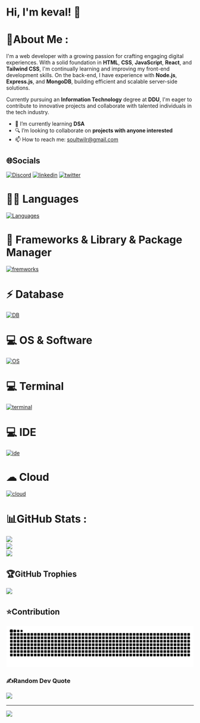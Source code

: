 
# Hi, I'm keval! 👋


# 💫About Me :
I'm a web developer with a growing passion for crafting engaging digital experiences. With a solid foundation in **HTML**, **CSS**, **JavaScript**, **React**, and **Tailwind CSS**, I'm continually learning and improving my front-end development skills. On the back-end, I have experience with **Node.js**, **Express.js**, and **MongoDB**, building efficient and scalable server-side solutions.

Currently pursuing an **Information Technology** degree at **DDU**, I'm eager to contribute to innovative projects and collaborate with talented individuals in the tech industry.

- 🌱 I’m currently learning **DSA**
- 🔍 I’m looking to collaborate on **projects with anyone interested**
- 📫 How to reach me: [soultwilr@gmail.com](mailto:soultwilr@gmail.com)

## 🌐Socials
[![Discord](https://skillicons.dev/icons?i=discord)](https://discord.gg/soultwilr)
[![linkedin](https://skillicons.dev/icons?i=linkedin)](https://www.linkedin.com/in/keval-chauhan-3571a62b1/)
[![twitter](https://skillicons.dev/icons?i=twitter)](https://twitter.com/@soultwilr) 

# 👩‍💻 Languages
[![Languages](https://skillicons.dev/icons?i=c,cpp,java,py,html,css,tailwind,js,ts)](https://skillicons.dev)
# 🚀 Frameworks & Library & Package Manager
[![fremworks](https://skillicons.dev/icons?i=react,vite,npm,deno,nodejs,express,postman,mongodb,redux)](https://skillicons.dev)
# ⚡ Database
[![DB](https://skillicons.dev/icons?i=mongodb,appwrite,firebase)](https://skillicons.dev)
# 💻 OS & Software 
[![OS](https://skillicons.dev/icons?i=ubuntu,mint,linux,windows,git,github)](https://skillicons.dev)
# 💻 Terminal
[![terminal](https://skillicons.dev/icons?i=powershell,bash)](https://skillicons.dev)
# 💻 IDE
[![ide](https://skillicons.dev/icons?i=vscode,replit)](https://skillicons.dev)
# ☁ Cloud
[![cloud](https://skillicons.dev/icons?i=gcp)](https://skillicons.dev)

# 📊GitHub Stats :
![](https://github-readme-stats.vercel.app/api?username=soul059&theme=tokyonight&hide_border=true&include_all_commits=true&count_private=true)<br/>
![](https://github-readme-streak-stats.herokuapp.com/?user=soul059&theme=tokyonight&hide_border=true)<br/>
![](https://github-readme-stats.vercel.app/api/top-langs/?username=soul059&theme=tokyonight&hide_border=true&include_all_commits=true&count_private=true&layout=compact)

## 🏆GitHub Trophies
![](https://github-trophies.vercel.app/?username=soul059&theme=darkhub&no-frame=true&no-bg=false&margin-w=4)

## ⭐Contribution
<picture>
  <source media="(prefers-color-scheme: dark)" srcset="https://raw.githubusercontent.com/soul059/soul059/output/github-contribution-grid-snake-dark.svg">
  <source media="(prefers-color-scheme: light)" srcset="https://raw.githubusercontent.com/soul059/soul059/output/github-contribution-grid-snake-dark.svg">
  <img alt="github contribution grid snake animation" src="https://raw.githubusercontent.com/soul059/soul059/output/github-contribution-grid-snake-dark.svg">
</picture>

### ✍️Random Dev Quote
![](https://quotes-github-readme.vercel.app/api?type=horizontal&theme=tokyonight)


---
[![](https://visitcount.itsvg.in/api?id=soul059&icon=1&color=0)](https://visitcount.itsvg.in)



<!---
soul059/soul059 is a ✨ special ✨ repository because its `README.md` (this file) appears on your GitHub profile.
You can click the Preview link to take a look at your changes.
--->
